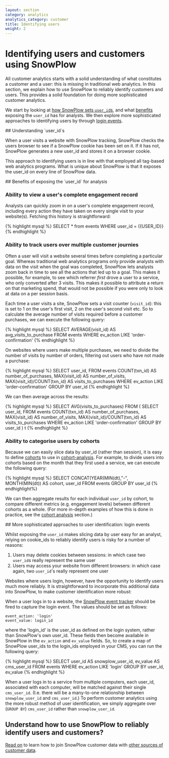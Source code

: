 ```yaml
---
layout: section
category: analytics
analytics_category: customer
title: Identifying users
weight: 2
---
```


# Identifying users and customers using SnowPlow

All customer analytics starts with a solid understanding of what constitutes a customer and a user: this is missing in traditional web analytics. In this section, we explain how to use SnowPlow to reliably identify customers and users. This provides a solid foundation for doing more sophisticated customer analytics.

We start by looking at [how SnowPlow sets `user_id`s](#user_id), and what [benefits](#benefits_of_user_id) exposing the `user_id` has for analysts. We then explore more sophisticated approaches to identifying users by through [login events](#login-events). 

<a name="user_id" />
## Understanding `user_id`s

When a user visits a website with SnowPlow tracking, SnowPlow checks the users browser to see if a SnowPlow cookie has been set on it. If it has not, SnowPlow generates a new user_id and stores it on a browser cookie.

This approach to identifying users is in line with that employed all tag-based web analytics programs. What is unique about SnowPlow is that it exposes the user_id on every line of SnowPlow data. 

<a name="benefits_of_user_id" />
## Benefits of exposing the `user_id` for analysis

### Ability to view a user's complete engagement record

Analysts can quickly zoom in on a user's complete engagement record, including every action they have taken on every single visit to your website(s). Fetching this history is straightforward:

{% highlight mysql %}
SELECT * from events
WHERE user_id = {{USER_ID}}
{% endhighlight %}

### Ability to track users over multiple customer journies

Often a user will visit a website several times before completing a particular goal. Whereas traditional web analytics programs only provide analysts with data on the visit when the goal was completed, SnowPlow lets analysts zoom back in time to see all the actions that led up to a goal. This makes it possible, for example, to see which referrer *first* drove a user to a service, who only converted after 3 visits. This makes it possible to attribute a return on that marketing spend, that would not be possible if you were only to look at data on a per session basis.

Each time a user visits a site, SnowPlow sets a visit counter (`visit_id`): this is set to 1 on the user's first visit, 2 on the user's second visit etc. So to calculate the average number of visits required before a customer purchases, we can execute the following query:

{% highlight mysql %}
SELECT 
AVERAGE(visit_id) AS avg_visits_to_purchase
FROM events
WHERE ev_action LIKE 'order-confirmation'
{% endhighlight %}

On websites where users make multiple purchases, we need to divide the number of visits by number of orders, filtering out users who have not made a purchase: 

{% highlight mysql %}
SELECT user_id,
FROM events 
COUNT(txn_id) AS number_of_purchases,
MAX(visit_id) AS number_of_visits,
MAX(visit_id)/COUNT(txn_id) AS visits_to_purchases
WHERE ev_action LIKE 'order-confirmation'
GROUP BY user_id
{% endhighlight %}

We can then average across the results:

{% highlight mysql %}
SELECT
AVG(visits_to_purchases)
FROM (
	SELECT user_id,
	FROM events 
	COUNT(txn_id) AS number_of_purchases,
	MAX(visit_id) AS number_of_visits,
	MAX(visit_id)/COUNT(txn_id) AS visits_to_purchases
	WHERE ev_action LIKE 'order-confirmation'
	GROUP BY user_id
) t
{% endhighlight %}

### Ability to categorise users by cohorts

Because we can easily slice data by user_id (rather than session), it is easy to define [cohorts][cohort-analysis] to use in [cohort-analysis][cohort-analysis]. For example, to divide users into cohorts based on the month that they first used a service, we can execute the following query:

{% highlight mysql %}
SELECT
CONCAT(YEAR(MIN(dt),"-", MONTH(MIN(dt)) AS cohort,
user_id
FROM events
GROUP BY user_id
{% endhighlight%}

We can then aggregate results for each individual `user_id` by cohort, to compare different metrics (e.g. engagement levels) between different cohorts as a whole. (For more in-depth examples of how this is done in practice, see the [cohort analysis][cohort-analysis] section.)

<a name="login-events" />
## More sophisticated approaches to user identification: login events

Whilst exposing the `user_id` makes slicing data by user easy for an analyst, relying on cookie_ids to reliably identify users is risky for a number of reasons:

1. Users may delete cookies between sessions: in which case two `user_id`s really represent the same user
2. Users may access your website from different browsers: in which case again, two `user_id`'s really represent one user

Websites where users login, however, have the opportunity to identify users much more reliably. It is straightforward to incorporate this additional data into SnowPlow, to make customer identification more robust:

When a user logs in to a website, the [SnowPlow event tracker][event-tracking] should be fired to capture the login event. The values should be set as follows:

	event_action: 'login'
	event_value: login_id

where the 'login_id' is the user_id as defined on the login system, rather than SnowPlow's own user_id. These fields then become available in SnowPlow in the `ev_action` and `ev_value` fields. So, to create a map of SnowPlow user_ids to the login_ids employed in your CMS, you can run the following query:

{% highlight mysql %}
SELECT
user_id AS snowplow_user_id,
ev_value AS cms_user_id
FROM events
WHERE ev_action LIKE 'login'
GROUP BY user_id, ev_value
{% endhighlight %}

When a user logs in to a service from multiple computers, each user_id, associated with each computer, will be matched against their single `cms_user_id`. (I.e. there will be a many-to-one relationship between `snowplow_user_id` and `cms_user_id`.) To perform customer analytics using the more robust method of user identification, we simply aggregate over (`GROUP BY`) `cms_user_id` rather than `snowplow_user_id`.

## Understand how to use SnowPlow to reliably identify users and customers?

[Read on][join-customer-data] to learn how to join SnowPlow customer data with [other sources of customer data][join-customer-data].

[cohort-analysis]: /analytics/customer-analytics/cohort-analysis.html
[event-tracking]: https://github.com/snowplow/snowplow/wiki/Integrating-SnowPlow-into-your-website#wiki-events
[join-customer-data]: /analytics/customer-analytics/joining-customer-data.html